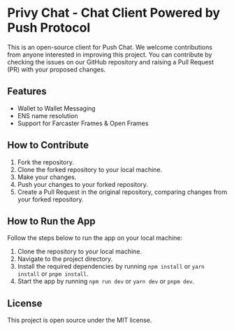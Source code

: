 # Privy Chat - Chat Client Powered by Push Protocol

This is an open-source client for Push Chat. We welcome contributions from anyone interested in improving this project. You can contribute by checking the issues on our GitHub repository and raising a Pull Request (PR) with your proposed changes.

## Features

- Wallet to Wallet Messaging
- ENS name resolution
- Support for Farcaster Frames & Open Frames

## How to Contribute

1. Fork the repository.
2. Clone the forked repository to your local machine.
3. Make your changes.
4. Push your changes to your forked repository.
5. Create a Pull Request in the original repository, comparing changes from your forked repository.

## How to Run the App

Follow the steps below to run the app on your local machine:

1. Clone the repository to your local machine.
2. Navigate to the project directory.
3. Install the required dependencies by running `npm install` or `yarn install` or `pnpm install`.
4. Start the app by running `npm run dev` or `yarn dev` or `pnpm dev`.

## License

This project is open source under the MIT license.
